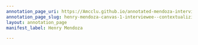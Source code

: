 ```yaml
---
annotation_page_uri: https://Amcclu.github.io/annotated-mendoza-interview/annotations/henry-mendoza-canvas-1-interviewee--contextualizing--tone-change--relating-firsthand-experience-.json
annotation_page_slug: henry-mendoza-canvas-1-interviewee--contextualizing--tone-change--relating-firsthand-experience-
layout: annotation_page
manifest_label: Henry Mendoza

---
```

